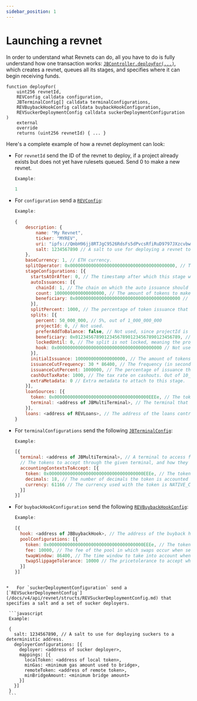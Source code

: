 ```yaml
---
sidebar_position: 1
---
```


# Launching a revnet

In order to understand what Revnets can do, all you have to do is fully understand how one transaction works: [`JBController.deployFor(...)`](/docs/v4/api/revnet/REVDeployer.md#deployfor), which creates a revnet, queues all its stages, and specifies where it can begin receiving funds. 

```
function deployFor(
    uint256 revnetId,
    REVConfig calldata configuration,
    JBTerminalConfig[] calldata terminalConfigurations,
    REVBuybackHookConfig calldata buybackHookConfiguration,
    REVSuckerDeploymentConfig calldata suckerDeploymentConfiguration
)
    external
    override
    returns (uint256 revnetId) { ... }
```

Here's a complete example of how a revnet deployment can look:

*   For `revnetId` send the ID of the revnet to deploy, if a project already exists but does not yet have rulesets queued. Send 0 to make a new revnet.

    ```javascript
    Example:

    1
    ```

*   For `configuration` send a [`REVConfig`](/docs/v4/api/revnet/structs/REVConfig.md):

    ```javascript
    Example:

    {
        description: {
            name: "My Revnet",
            ticker: "MYREV",
            uri: "ipfs://QmbH96jj8RTJgC9526RdsFs5dPvcsRfiRuD9797JXzcvbw",
            salt: 1234567890 // A salt to use for deploying a revnet token to a deterministic address.
        },
        baseCurrency: 1, // ETH currency. 
        splitOperator: 0x0000000000000000000000000000000000000000, // The address that will be able to adjust the revnet's splits within the fixed split limit.
        stageConfigurations: [{
          startsAtOrAfter: 0, // The timestamp after which this stage will be eligible to start.
          autoIssuances: [{
            chainId: 1, // The chain on which the auto issuance should be honored.
            count: 1000000000000000000, // The amount of tokens to make available for issuance at the start of this stage. Fixed point 18 decimals.
            beneficiary: 0x0000000000000000000000000000000000000000 // The address that will receive the auto issued tokens.
          }],
          splitPercent: 1000, // The percentage of token issuance that will be issued to the splits below during this stage. Out of 10_000.
          splits: [{
            percent: 50_000_000, // 5%, out of 1_000_000_000
            projectId: 0, // Not used.
            preferAddToBalance: false, // Not used, since projectId is 0.
            beneficiary: 0x0123456789012345678901234567890123456789, // The beneficiary of the split.
            lockedUntil: 0, // The split is not locked, meaning the project owner can remove it or change it at any time.
            hook: 0x0000000000000000000000000000000000000000 // Not used.
          }],
          initialIssuance: 1000000000000000000, // The amount of tokens to issue per base currency unit at the start of this stage. Fixed point 18 decimals.
          issuanceCutFrequency: 30 * 86400, // The frequency (in seconds) of issuance cuts.
          issuanceCutPercent: 1000000, // The percentage of issuance that will be cut from the issuance during this stage. Out of 1_000_000_000.
          cashOutTaxRate: 1000, // The tax rate on cashouts. Out of 10_000.
          extraMetadata: 0 // Extra metadata to attach to this stage.
        }],
        loanSources: [{
          token: 0x000000000000000000000000000000000000EEEe, // The token that is being loaned.
          terminal: <address of JBMultiTerminal>, // The terminal that the loan is being made from.
        }],
        loans: <address of REVLoans>, // The address of the loans contract.
    }
    ```

*   For `terminalConfigurations` send the following  [`JBTerminalConfig`](/docs/v4/api/core/structs/JBTerminalConfig.md):

    ```javascript
    Example:

    [{
      terminal: <address of JBMultiTerminal>, // A terminal to access funds through.
      // The tokens to accept through the given terminal, and how they should be accounted for.
      accountingContextsToAccept: [{
        token: 0x000000000000000000000000000000000000EEEe, // The token to accept through the given terminal.
        decimals: 18, // The number of decimals the token is accounted with as a fixed point number.
        currency: 61166 // The currency used with the token is NATIVE_CURRENCY. This ensures proper price conversion when necessary.
      }]
    }]
    ```


*   For `buybackHookConfiguration` send the following  [`REVBuybackHookConfig`](/docs/v4/api/revnet/structs/REVBuybackHookConfig.md):

    ```javascript
    Example:

    [{
      hook: <address of JBBuybackHook>, // The address of the buyback hook to use.
      poolConfigurations: [{
        token: 0x000000000000000000000000000000000000EEEe, // The token to setup a pool for, relative to the revnet's token.
        fee: 10000, // The fee of the pool in which swaps occur when seeking the best price for a new participant. Out of 1_000_000. A common value is 1%, or 10_000. Other passible values are 0.3% and 0.1%.
        twapWindow: 86400, // The time window to take into account when quoting a price based on TWAP.
        twapSlippageTolerance: 10000 // The pricetolerance to accept when quoting a price based on TWAP.
      }]
    }]
    ```
   ```

*   For `suckerDeploymentConfiguration` send a [`REVSuckerDeploymentConfig`](/docs/v4/api/revnet/structs/REVSuckerDeploymentConfig.md) that specifies a salt and a set of sucker deployers.

    ```javascript
    Example:

    {
      salt: 1234567890, // A salt to use for deploying suckers to a deterministic address.
      deployerConfigurations: [{
        deployer: <address of sucker deployer>,
        mappings: [{
          localToken: <address of local token>,
          minGas: <minimum gas amount used to bridge>,
          remoteToken: <address of remote token>,
          minBridgeAmount: <minimum bridge amount>
        }]
      }]
    }
    ```
